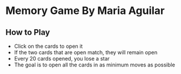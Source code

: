 # **Memory Game By Maria Aguilar**

## **How to Play**

- Click on the cards to open it
- If the two cards that are open match, they will remain open
- Every 20 cards opened, you lose a star
- The goal is to open all the cards in as minimum moves as possible
